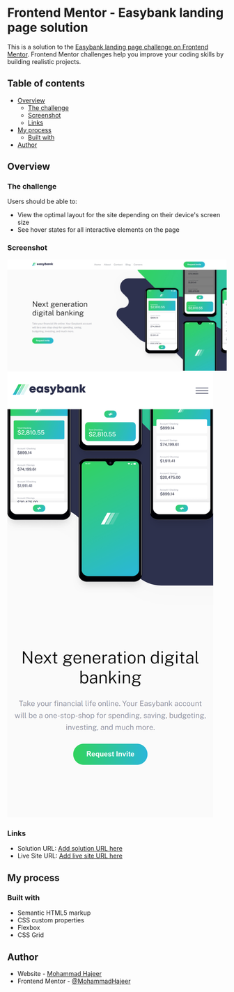 # Frontend Mentor - Easybank landing page solution

This is a solution to the [Easybank landing page challenge on Frontend Mentor](https://www.frontendmentor.io/challenges/easybank-landing-page-WaUhkoDN). Frontend Mentor challenges help you improve your coding skills by building realistic projects. 

## Table of contents

- [Overview](#overview)
  - [The challenge](#the-challenge)
  - [Screenshot](#screenshot)
  - [Links](#links)
- [My process](#my-process)
  - [Built with](#built-with)
- [Author](#author)


## Overview

### The challenge

Users should be able to:

- View the optimal layout for the site depending on their device's screen size
- See hover states for all interactive elements on the page

### Screenshot

![](screenshots/Desktop-version.jpeg)
![](screenshots/Mobile-version.png)


### Links

- Solution URL: [Add solution URL here](https://github.com/MohammadHajeer/easybank-landing-page)
- Live Site URL: [Add live site URL here](https://MohammadHajeer.github.io/easybank-landing-page)

## My process

### Built with

- Semantic HTML5 markup
- CSS custom properties
- Flexbox
- CSS Grid


## Author

- Website - [Mohammad Hajeer](https://mohammadhajeer.github.io/Portfolio)
- Frontend Mentor - [@MohammadHajeer](https://www.frontendmentor.io/profile/MohammadHajeer)



